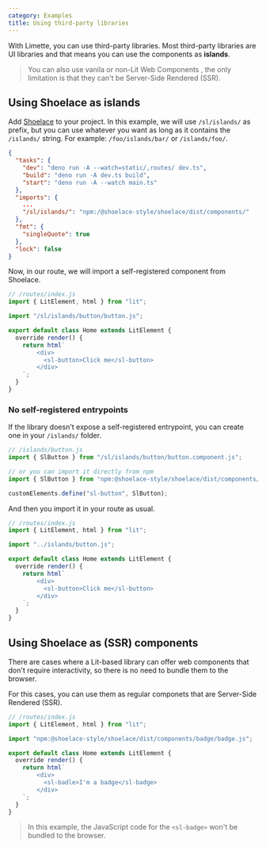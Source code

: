 ```yaml
---
category: Examples
title: Using third-party libraries
---
```


With Limette, you can use third-party libraries. Most third-party libraries are UI libraries and that means you can use the components as **islands**.

> You can also use vanila or non-Lit Web Components , the only limitation is that they can't be Server-Side Rendered (SSR).

## Using Shoelace as islands

Add [Shoelace](https://shoelace.style/) to your project. In this example, we will use `/sl/islands/` as prefix, but you can use whatever you want as long as it contains the `/islands/` string. For example: `/foo/islands/bar/` or `/islands/foo/`.

```json
{
  "tasks": {
    "dev": "deno run -A --watch=static/,routes/ dev.ts",
    "build": "deno run -A dev.ts build",
    "start": "deno run -A --watch main.ts"
  },
  "imports": {
    ...
    "/sl/islands/": "npm:/@shoelace-style/shoelace/dist/components/"
  },
  "fmt": {
    "singleQuote": true
  },
  "lock": false
}
```

Now, in our route, we will import a self-registered component from Shoelace.

```js
// /routes/index.js
import { LitElement, html } from "lit";

import "/sl/islands/button/button.js";

export default class Home extends LitElement {
  override render() {
    return html`
        <div>
          <sl-button>Click me</sl-button>
        </div>
    `;
  }
}
```

### No self-registered entrypoints

If the library doesn't expose a self-registered entrypoint, you can create one in your `/islands/` folder.

```js
// /islands/button.js
import { SlButton } from "/sl/islands/button/button.component.js";

// or you can import it directly from npm
import { SlButton } from "npm:@shoelace-style/shoelace/dist/components/button/button.component.js";

customElements.define("sl-button", SlButton);
```

And then you import it in your route as usual.

```js
// /routes/index.js
import { LitElement, html } from "lit";

import "../islands/button.js";

export default class Home extends LitElement {
  override render() {
    return html`
        <div>
          <sl-button>Click me</sl-button>
        </div>
    `;
  }
}
```

## Using Shoelace as (SSR) components

There are cases where a Lit-based library can offer web components that don't require interactivity, so there is no need to bundle them to the browser.

For this cases, you can use them as regular componets that are Server-Side Rendered (SSR).

```js
// /routes/index.js
import { LitElement, html } from "lit";

import "npm:@shoelace-style/shoelace/dist/components/badge/badge.js";

export default class Home extends LitElement {
  override render() {
    return html`
        <div>
          <sl-badle>I'm a badge</sl-badge>
        </div>
    `;
  }
}
```

> In this example, the JavaScript code for the `<sl-badge>` won't be bundled to the browser.

